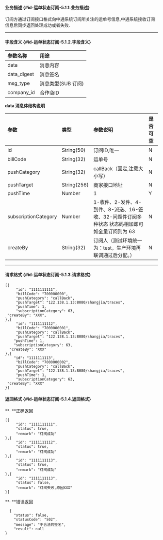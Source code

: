 #### **业务描述** {#id-运单状态订阅-5.1.1.业务描述}

订阅方通过订阅接口格式向中通系统订阅所关注的运单号信息,中通系统接收订阅信息后同步返回处理成功或者失败.

---

#### **字段含义** {#id-运单状态订阅-5.1.2.字段含义}

| **参数名称** | **用途** |
| :--- | :--- |
| data | 消息内容 |
| data\_digest | 消息签名 |
| msg\_type | 消息类型\(SUB 订阅\) |
| company\_id | 合作商ID |

**data 消息体结构说明**

| 参数 | **类型** | **参数说明** | **是否可空** |
| :--- | :--- | :--- | :--- |
| id | String\(50\) | 订阅ID,唯一 | N |
| billCode | String\(32\) | 运单号 | N |
| pushCategory | String\(32\) | callBack（固定,注意大小写） | N |
| pushTarget | String\(256\) | 商家接口地址 | N |
| pushTime | Number | 1 | Y |
| subscriptionCategory | Number | 1-收件、2-发件、4-到件、8-派送、16-签收、32-问题件订阅多种状态 状态码相加即可如全量订阅则为 63 | N |
| createBy | String\(32\) | 订阅人（测试环境统一为：test，生产环境再联调通过后分配。） | N |

---

#### **请求格式** {#id-运单状态订阅-5.1.3.请求格式}

```
[{
     "id": "1111111111",
     "billCode": "700000000",
     "pushCategory": "callBack",
     "pushTarget": "122.138.1.13:8080/shangjia/traces",
     "pushTime": 1,
     "subscriptionCategory": 63,
 "createBy": "XXX",
},{
     "id": "1111111112",
     "billCode": "7000000001",
     "pushCategory": "callBack",
     "pushTarget": "122.138.1.13:8080/shangjia/traces",
    "pushTime": 1,
    "subscriptionCategory": 63,
  "createBy": "XXX"
},{
    "id": "1111111113",
     "billCode": "7000000002",
     "pushCategory": "callBack",
     "pushTarget": "122.138.1.13:8080/shangjia/traces",
     "pushTime": 1,
     "subscriptionCategory": 63,
 "createBy": "XXX"
}]
```

#### **返回格式** {#id-运单状态订阅-5.1.4.返回格式}

**· **正确返回

```
[{
     "id": "1111111111",
     "status": true,
     "remark": "订阅成功"
},{
     "id": "1111111112",
     "status": true,
     "remark": "订阅成功"
},{
     "id": "1111111113",
     "status": true,
     "remark": "订阅成功"
},{
     "id": "1111111113",
     "status": false,
     "remark": "订阅失败,原因XXX"
}]
```

**· **错误返回

```
  {
    "status": false,
    "statusCode": "S02",
    "message": "不合法的签名",
    "result": null
}
```




